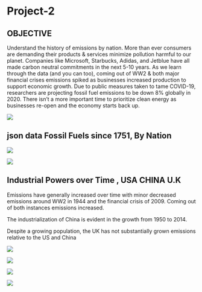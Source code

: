 # Project-2
## OBJECTIVE 

Understand the history of emissions by nation. 
More than ever consumers are demanding their products & services minimize pollution harmful to our planet. 
Companies like Microsoft, Starbucks, Adidas, and Jetblue have all made carbon neutral commitments in the next 5-10 years. 
As we learn through the data (and you can too), coming out of WW2 & both major financial crises emissions spiked as businesses increased production to support economic growth. 
Due to public measures taken to tame COVID-19, researchers are projecting fossil fuel emissions to be down 8% globally in 2020. 
There isn’t a more important time to prioritize clean energy as businesses re-open and the economy starts back up. 




![](https://github.com/lsebahar/CO2GlobalEmissions-Visualization/blob/master/levi_test/static/images/Annotation%202020-06-15%20182003.png)

## json data Fossil Fuels since 1751, By Nation 
![](https://github.com/lsebahar/CO2GlobalEmissions-Visualization/blob/master/levi_test/static/images/Annotation%202020-06-15%20204430.png)

![](https://github.com/lsebahar/CO2GlobalEmissions-Visualization/blob/master/levi_test/static/images/fieldnames.png)

## Industrial Powers over Time , USA CHINA U.K

Emissions have generally increased over time with minor decreased emissions around WW2 in 1944 and the financial crisis of 2009. Coming out of both instances emissions increased.

The industrialization of China is evident in the growth from 1950 to 2014.

Despite a growing population, the UK has not substantially grown emissions relative to the US and China

![](https://github.com/lsebahar/CO2GlobalEmissions-Visualization/blob/master/levi_test/static/images/newplot%20(4).png)

![](https://github.com/lsebahar/CO2GlobalEmissions-Visualization/blob/master/levi_test/static/images/percapitaslide.png)

![](https://github.com/lsebahar/CO2GlobalEmissions-Visualization/blob/master/levi_test/static/images/2014map.png)

![](https://github.com/lsebahar/CO2GlobalEmissions-Visualization/blob/master/levi_test/static/images/conclusionslide.png)



